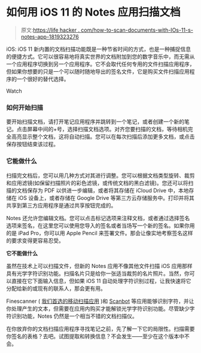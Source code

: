 # 如何用 iOS 11 的 Notes 应用扫描文档

> 原文:[https://life hacker . com/how-to-scan-documents-with-IOs-11-s-notes-app-1819323276](https://lifehacker.com/how-to-scan-documents-with-ios-11-s-notes-app-1819323276)

iOS: iOS 11 新内置的文档扫描功能既是一种节省时间的方式，也是一种捕捉信息的便捷方式。它可以很容易地将真实世界的文档附加到您的数字音乐中，而无需从一个应用程序切换到另一个应用程序。它不会取代任何专用的文件扫描应用程序，但如果你想要的只是一个可以随时随地导出的签名文件，它是购买文件扫描应用程序的一个很好的替代选择。

Watch

### **如何开始扫描**

要开始扫描文档，请打开笔记应用程序并跳转到一个笔记，或者创建一个新的笔记。点击屏幕中间的+号，选择扫描文档选项。对齐您要扫描的文档，等待相机完全高亮显示整个文档，这将自动扫描。您可以在每次扫描后添加更多文档，或点击保存按钮结束该过程。

### **它能做什么**

扫描完文档后，您可以用几种方式对其进行调整。您可以根据文档类型旋转、裁剪和应用滤镜(如保留扫描照片的彩色滤镜，或传统文档的黑白滤镜)。您还可以将扫描的文档保存为 PDF 以供进一步编辑，或者将其存储在 iCloud Drive 中，本地存储在 iOS 设备上，或者存储在 Google Drive 等第三方云存储服务中。打印并将其共享到第三方应用程序是通过共享按钮完成的。

Notes 还允许您编辑文档。您可以点击标记选项来注释文档，或者通过选择签名选项来签名，在这里您可以使用您导入的签名或者当场写一个新的签名。如果你用的是 iPad Pro，你可以用 Apple Pencil 来签署文件。那会让像实地考察签名这样的要求变得更容易忍受。

**它不能做什么**

虽然在技术上可以扫描文件，但新的 Notes 应用不像其他文件扫描 iOS 应用那样具有光学字符识别功能。扫描名片只是给你一张适当裁剪的名片照片。当然，你可以直接在它下面输入信息，但如果 iOS 11 自动处理字符识别过程，让我快速将它分配给新的或现有的联系人，那会更有用。

Finescanner ( [我们首选的移动扫描应用](https://lifehacker.com/five-best-mobile-document-scanning-apps-1691417781) )和 [Scanbot](https://lifehacker.com/scanbot-scans-and-uploads-multipage-pdfs-directly-to-th-1564613659) 等应用能够识别字符，并让你处理产生的文本，但需要在应用内购买才能解锁光学字符识别功能。尽管缺少字符识别功能，Notes 仍然是一个相当不错的文档扫描仪。

在你放弃你的文档扫描应用程序寻找笔记之前，先了解一下它的局限性。扫描需要你签名的表格？去吧。试图提取和转换信息？不会发生——至少在这个版本中不会。